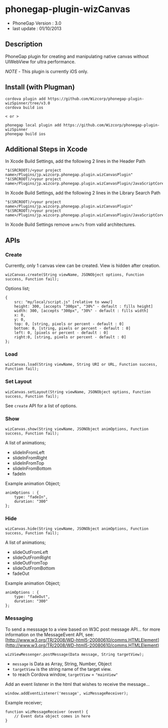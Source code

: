 # phonegap-plugin-wizCanvas

- PhoneGap Version : 3.0
- last update : 01/10/2013

## Description

PhoneGap plugin for creating and manipulating native canvas without UIWebView for ultra performance.

*NOTE* - This plugin is currently iOS only.

## Install (with Plugman) 

	cordova plugin add https://github.com/Wizcorp/phonegap-plugin-wizSpinner/tree/v3.0
	cordova build ios
	
	< or >
	
	phonegap local plugin add https://github.com/Wizcorp/phonegap-plugin-wizSpinner
	phonegap build ios

## Additional Steps in Xcode

In Xcode Build Settings, add the following 2 lines in the Header Path

	"$(SRCROOT)/<your project name>/Plugins/jp.wizcorp.phonegap.plugin.wizCanvasPlugin"
	"$(SRCROOT)/<your project name>/Plugins/jp.wizcorp.phonegap.plugin.wizCanvasPlugin/JavaScriptCore"

In Xcode Build Settings, add the following 2 lines in the Library Search Path

	"$(SRCROOT)/<your project name>/Plugins/jp.wizcorp.phonegap.plugin.wizCanvasPlugin"
	"$(SRCROOT)/<your project name>/Plugins/jp.wizcorp.phonegap.plugin.wizCanvasPlugin/JavaScriptCore"

In Xcode Build Settings remove `armv7s` from valid architectures.


## APIs

### Create

Currently, only 1 canvas view can be created. View is hidden after creation.

	wizCanvas.create(String viewName, JSONObject options, Function success, Function fail);

Options list;

	{
	    src: "my/local/script.js" [relative to www/]
	    height: 300, [accepts "300px", "30%" - default : fills height] 
	    width: 300, [accepts "300px", "30%" - default : fills width] 
	    x: 0,
	    y: 0, 
	    top: 0, [string, pixels or percent - default : 0]
	    bottom: 0, [string, pixels or percent - default : 0]
	    left: 0, [pixels or percent - default : 0]    
	    right:0, [string, pixels or percent - default : 0]
	}; 

### Load

	wizCanvas.load(String viewName, String URI or URL, Function success, Function fail);
	
	
### Set Layout
	
	wizCanvas.setLayout(String viewName, JSONObject options, Function success, Function fail);

See `create` API for a list of options.

### Show

	wizCanvas.show(String viewName, JSONObject animOptions, Function success, Function fail);

A list of animations;

- slideInFromLeft
- slideInFromRight
- slideInFromTop
- slideInFromBottom
- fadeIn

Example animation Object;

	animOptions : {
	    type: "fadeIn", 
	    duration: "300"
	};

### Hide

	wizCanvas.hide(String viewName, JSONObject animOptions, Function success, Function fail);

A list of animations;

- slideOutFromLeft
- slideOutFromRight
- slideOutFromTop
- slideOutFromBottom
- fadeOut

Example animation Object;

	animOptions : {
    	type: "fadeOut",
    	duration: "300" 
	}; 

### Messaging

To send a messsage to a view based on W3C post message API... for more information on the MessageEvent API, see: [http://www.w3.org/TR/2008/WD-html5-20080610/comms.HTMLElement](http://www.w3.org/TR/2008/WD-html5-20080610/comms.HTMLElement)

	wizViewMessenger.postMessage(Data message, String targetView);

- `message` is Data as Array, String, Number, Object
- `targetView` is the string name of the target view.
- to reach Cordova window, `targetView` = `"mainView"`

Add an event listener in the html that wishes to receive the message...

	window.addEventListener('message', wizMessageReceiver);

Example receiver;

	function wizMessageReceiver (event) {
	    // Event data object comes in here    
	}
